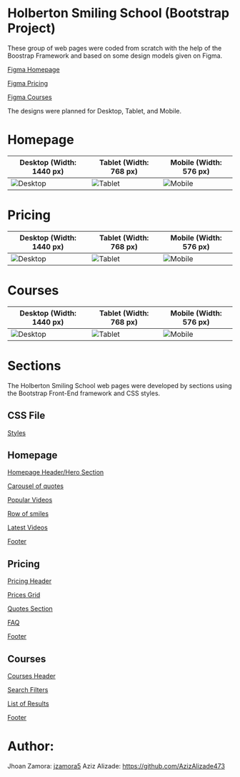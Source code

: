 # Holberton Smiling School (Bootstrap Project)

These group of web pages were coded from scratch with the help of the Boostrap Framework and based on some design models given on Figma.

[Figma Homepage](https://www.figma.com/file/QYQqMYbdpAHL5xTclwJKSI/Homepage)

[Figma Pricing](https://www.figma.com/file/KLAI53jdYpfFNEy0O79ymB/Pricing)

[Figma Courses](https://www.figma.com/file/ivg3abH1HLmMayBgjGg1Qf/Courses)

The designs were planned for Desktop, Tablet, and Mobile.

# Homepage

| **Desktop (Width: 1440 px)**                              | **Tablet (Width: 768 px)**                              | **Mobile (Width: 576 px)**                              |
| --------------------------------------------------------- | ------------------------------------------------------- | ------------------------------------------------------- |
| ![Desktop](https://i.ibb.co/pKGgC0J/Homepage-Desktop.png) | ![Tablet](https://i.ibb.co/6XBLwf9/Homepage-Tablet.png) | ![Mobile](https://i.ibb.co/NVBK21F/Homepage-Mobile.png) |

# Pricing

| **Desktop (Width: 1440 px)**                             | **Tablet (Width: 768 px)**                             | **Mobile (Width: 576 px)**                             |
| -------------------------------------------------------- | ------------------------------------------------------ | ------------------------------------------------------ |
| ![Desktop](https://i.ibb.co/RvSJ2YS/Pricing-Desktop.png) | ![Tablet](https://i.ibb.co/Gkvsf0Y/Pricing-Tablet.png) | ![Mobile](https://i.ibb.co/6RwmYck/Pricing-Mobile.png) |

# Courses

| **Desktop (Width: 1440 px)**                             | **Tablet (Width: 768 px)**                             | **Mobile (Width: 576 px)**                             |
| -------------------------------------------------------- | ------------------------------------------------------ | ------------------------------------------------------ |
| ![Desktop](https://i.ibb.co/y51S3HX/Courses-Desktop.png) | ![Tablet](https://i.ibb.co/28qK1g0/Courses-Tablet.png) | ![Mobile](https://i.ibb.co/f8zNgkx/Courses-Mobile.png) |

# Sections

The Holberton Smiling School web pages were developed by sections using the Bootstrap Front-End framework and CSS styles.

## CSS File

[Styles](https://github.com/jzamora5/holberton-smiling-school/blob/master/styles.css)

## Homepage

[Homepage Header/Hero Section](https://github.com/jzamora5/holberton-smiling-school/blob/master/0-homepage.html)

[Carousel of quotes](https://github.com/jzamora5/holberton-smiling-school/blob/master/1-homepage.html)

[Popular Videos](https://github.com/jzamora5/holberton-smiling-school/blob/master/2-homepage.html)

[Row of smiles](https://github.com/jzamora5/holberton-smiling-school/blob/master/3-homepage.html)

[Latest Videos](https://github.com/jzamora5/holberton-smiling-school/blob/master/4-homepage.html)

[Footer](https://github.com/jzamora5/holberton-smiling-school/blob/master/homepage.html)

## Pricing

[Pricing Header](https://github.com/jzamora5/holberton-smiling-school/blob/master/0-pricing.html)

[Prices Grid](https://github.com/jzamora5/holberton-smiling-school/blob/master/1-pricing.html)

[Quotes Section](https://github.com/jzamora5/holberton-smiling-school/blob/master/2-pricing.html)

[FAQ](https://github.com/jzamora5/holberton-smiling-school/blob/master/3-pricing.html)

[Footer](https://github.com/jzamora5/holberton-smiling-school/blob/master/pricing.html)

## Courses

[Courses Header](https://github.com/jzamora5/holberton-smiling-school/blob/master/0-courses.html)

[Search Filters](https://github.com/jzamora5/holberton-smiling-school/blob/master/1-courses.html)

[List of Results](https://github.com/jzamora5/holberton-smiling-school/blob/master/2-courses.html)

[Footer](https://github.com/jzamora5/holberton-smiling-school/blob/master/courses.html)

# Author:

Jhoan Zamora: [jzamora5](https://github.com/jzamora5)
Aziz Alizade: https://github.com/AzizAlizade473
